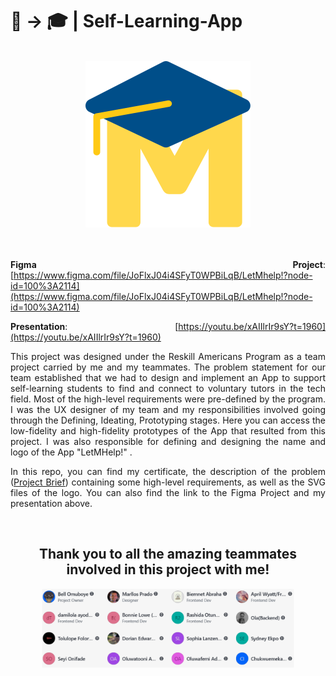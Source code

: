 # 📱 → 🎓 | Self-Learning-App 

<br/>
<div align="center">                                                             
  <img src="./LetMhelp!Compact.svg" alt="Project APB thumbnail">
</div>  
<br/>

<section>
<div align="justify">
<br/>
<p>

**Figma Project**: [https://www.figma.com/file/JoFlxJ04i4SFyT0WPBiLqB/LetMhelp!?node-id=100%3A2114](https://www.figma.com/file/JoFlxJ04i4SFyT0WPBiLqB/LetMhelp!?node-id=100%3A2114)

**Presentation**: [https://youtu.be/xAIIlrIr9sY?t=1960](https://youtu.be/xAIIlrIr9sY?t=1960)


This project was designed under the Reskill Americans Program as a team project carried by me and my teammates. The problem statement for our team established that we had to design and implement an App to support self-learning students to find and connect to voluntary tutors in the tech field. Most of the high-level requirements were pre-defined by the program. I was the UX designer of my team and my responsibilities involved going through the Defining, Ideating, Prototyping stages. Here you can access the low-fidelity and high-fidelity prototypes of the App that resulted from this project. I was also responsible for defining and designing the name and logo of the App "LetMHelp!" .
</p>
  
In this repo, you can find my certificate, the description of the problem ([Project Brief](https://github.com/pradoprojects/Self-Learning-App/blob/main/Project%20Brief%20-%20Asana.pdf)) containing some high-level requirements, as well as the SVG files of the logo. You can also find the link to the Figma Project and my presentation above.
</p>
  

<br/>
<div align="center">  
<h2>
Thank you to all the amazing teammates involved in this project with me!
</h2>
<img width="80%" height="80%" src="./teamAsana.png" alt="Team Asana">
</div>  

</section>

